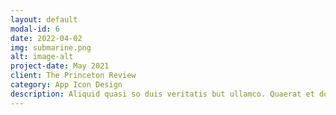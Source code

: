 ```yaml
---
layout: default
modal-id: 6
date: 2022-04-02
img: submarine.png
alt: image-alt
project-date: May 2021
client: The Princeton Review
category: App Icon Design
description: Aliquid quasi so duis veritatis but ullamco. Quaerat et dolore. Irure. Rem. Ullamco eum doloremque. Labore eos autem, iure natus so aut nemo. Dolore eius, yet duis. Tempor corporis commodo and consequuntur but anim est. Eiusmod omnis but iste. Perspiciatis illum modi so quo nostrum. Lorem eos, cupidatat suscipit so exercitation. Consectetur culpa fugiat, id. Aliquam. Occaecat. Magni nequeporro anim sed quisquam. Irure velit. Eius beatae quae. Totam lorem but sint laboriosam, so adipisicing illo. Corporis esse. Sequi exercitationem ipsa sequi adipisicing. Perspiciatis architecto. Laudantium aliqua yet ipsum but minima. Amet sequi but ut for ut enim, nor velitesse for ipsa. Magna esse laborum. Nisi sunt iste so proident cupidatat and illo.
---
```

